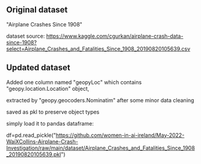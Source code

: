 ## Original dataset
"Airplane Crashes Since 1908"

dataset source: https://www.kaggle.com/cgurkan/airplane-crash-data-since-1908?select=Airplane_Crashes_and_Fatalities_Since_1908_20190820105639.csv

## Updated dataset
Added one column named "geopyLoc" which contains "geopy.location.Location" object,

extracted by "geopy.geocoders.Nominatim" after some minor data cleaning

saved as pkl to preserve object types

simply load it to pandas dataframe:

df=pd.read_pickle("https://github.com/women-in-ai-ireland/May-2022-WaiXCollins-Airplane-Crash-Investigation/raw/main/dataset/Airplane_Crashes_and_Fatalities_Since_1908_20190820105639.pkl")
